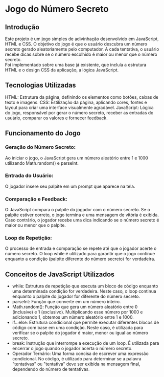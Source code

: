 # Jogo do Número Secreto

## Introdução
Este projeto é um jogo simples de adivinhação desenvolvido em JavaScript, HTML e CSS. O objetivo do jogo é que o usuário descubra um número secreto gerado aleatoriamente pelo computador. A cada tentativa, o usuário recebe dicas sobre se o número escolhido é maior ou menor que o número secreto.  
Foi implementado sobre uma base já existente, que incluía a estrutura HTML e o design CSS da aplicação, a lógica JavaScript.

## Tecnologias Utilizadas
HTML: Estrutura da página, definindo os elementos como botões, caixas de texto e imagens.
CSS: Estilização da página, aplicando cores, fontes e layout para criar uma interface visualmente agradável.
JavaScript: Lógica do jogo, responsável por gerar o número secreto, receber as entradas do usuário, comparar os valores e fornecer feedback.

## Funcionamento do Jogo
### Geração do Número Secreto:
Ao iniciar o jogo, o JavaScript gera um número aleatório entre 1 e 1000 utilizando Math.random() e parseInt.
### Entrada do Usuário:
O jogador insere seu palpite em um prompt que aparece na tela.
### Comparação e Feedback:
O JavaScript compara o palpite do jogador com o número secreto. Se o palpite estiver correto, o jogo termina e uma mensagem de vitória é exibida. Caso contrário, o jogador recebe uma dica indicando se o número secreto é maior ou menor que o palpite.
### Loop de Repetição:
O processo de entrada e comparação se repete até que o jogador acerte o número secreto. O loop while é utilizado para garantir que o jogo continue enquanto a condição (palpite diferente do número secreto) for verdadeira.

## Conceitos de JavaScript Utilizados
- while: Estrutura de repetição que executa um bloco de código enquanto uma determinada condição for verdadeira. Neste caso, o loop continua enquanto o palpite do jogador for diferente do número secreto.
- parseInt: Função que converte em um número inteiro.
- Math.random(): Função que gera um número aleatório entre 0 (inclusive) e 1 (exclusivo). Multiplicando esse número por 1000 e adicionando 1, obtemos um número aleatório entre 1 e 1000.
- if...else: Estrutura condicional que permite executar diferentes blocos de código com base em uma condição. Neste caso, é utilizada para verificar se o palpite do jogador é maior, menor ou igual ao número secreto.
- break: Instrução que interrompe a execução de um loop. É utilizada para encerrar o jogo quando o jogador acerta o número secreto.
- Operador Ternário: Uma forma concisa de escrever uma expressão condicional. No código, é utilizado para determinar se a palavra "tentativas" ou "tentativa" deve ser exibida na mensagem final, dependendo do número de tentativas.

